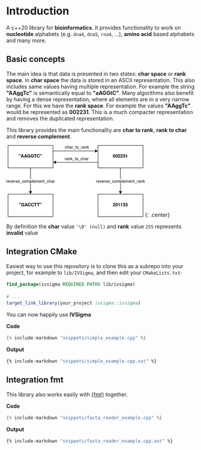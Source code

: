 # Introduction

A c++20 library for **bioinformatics**. It provides functionality to work
on **nucleotide** alphabets (e.g. `dna4`, `dna5`, `rna4`, ...), **amino acid**
based alphabets and many more.

## Basic concepts

The main idea is that data is presented in two states: **char space** or **rank space**.
In **char space** the data is stored in an ASCII representation. This also includes same values
having multiple representation. For example the string **"AAggTc"** is semantically equal to **"aAGGtC"**.
Many algorithms also benefit by having a dense representation, where all elements are in a very narrow range.
For this we have the **rank space**. For example the values **"AAggTc"** would be represented as **002231**.
This is a much compacter representation and removes the duplicated representation.

This library provides the main functionality are **char to rank**, **rank to char** and **reverse complement**.

![Relationship](images/relationship.png){: .center}

By definition the **char** value `'\0' (null)` and **rank** value `255` represents **invalid** value

## Integration CMake
Easiest way to use this repository is to clone this as a subrepo into your project, for example to
`lib/IVSigma`, and then edit your `CMakeLists.txt`:

```cmake
find_package(ivsigma REQUIRED PATHS lib/ivsigma)

# ...
target_link_library(your_project ivsigma::ivsigma)
```

You can now happily use **IVSigma**

**Code**
```c++
{% include-markdown "snippets/simple_example.cpp" %}
```
**Output**
```sh
{% include-markdown "snippets/simple_example.cpp.out" %}
```

## Integration fmt
This library also works easily with [{fmt}](https://github.com/fmtlib/fmt) together.

**Code**
```c++
{% include-markdown "snippets/fasta_reader_example.cpp" %}
```

**Output**
```sh
{% include-markdown "snippets/fasta_reader_example.cpp.out" %}
```
